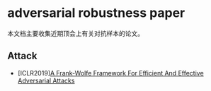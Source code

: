 # adversarial robustness paper
本文档主要收集近期顶会上有关对抗样本的论文。
## Attack
- [ICLR2019][A Frank-Wolfe Framework For Efficient And Effective Adversarial Attacks](https://arxiv.org/abs/1811.10828)
